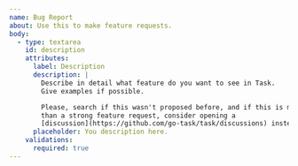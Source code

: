 ```yaml
---
name: Bug Report
about: Use this to make feature requests.
body:
  - type: textarea
    id: description
    attributes:
      label: Description
      description: |
        Describe in detail what feature do you want to see in Task.
        Give examples if possible.

        Please, search if this wasn't proposed before, and if this is more like an idea
        than a strong feature request, consider opening a
        [discussion](https://github.com/go-task/task/discussions) instead.
      placeholder: You description here.
    validations:
      required: true
---
```

